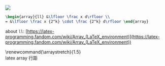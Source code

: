 ![](https://cdn.nlark.com/yuque/__latex/6453390913c56b39e24ca9f02fe47951.svg#card=math&code=%5Cbegin%7Barray%7D%7Bll%7D%20%26%5Clfloor%20%5Cfrac%20x%20d%5Crfloor%20%5C%5C%20%3D%20%26%5Clfloor%20%5Cfrac%20x%20%7B2%5Ek%7D%20%5Ccdot%20%5Cfrac%20%7B2%5Ek%7D%20d%5Crfloor%20%5Cend%7Barray%7D&id=oSPAO)
```latex
\begin{array}{ll} &\lfloor \frac x d\rfloor \\ 
= &\lfloor \frac x {2^k} \cdot \frac {2^k} d\rfloor \end{array}
```
about `ll`: [https://latex-programming.fandom.com/wiki/Array_(LaTeX_environment)](https://latex-programming.fandom.com/wiki/Array_(LaTeX_environment))

\renewcommand{\arraystretch}{1.5}<br />latex array 行距
